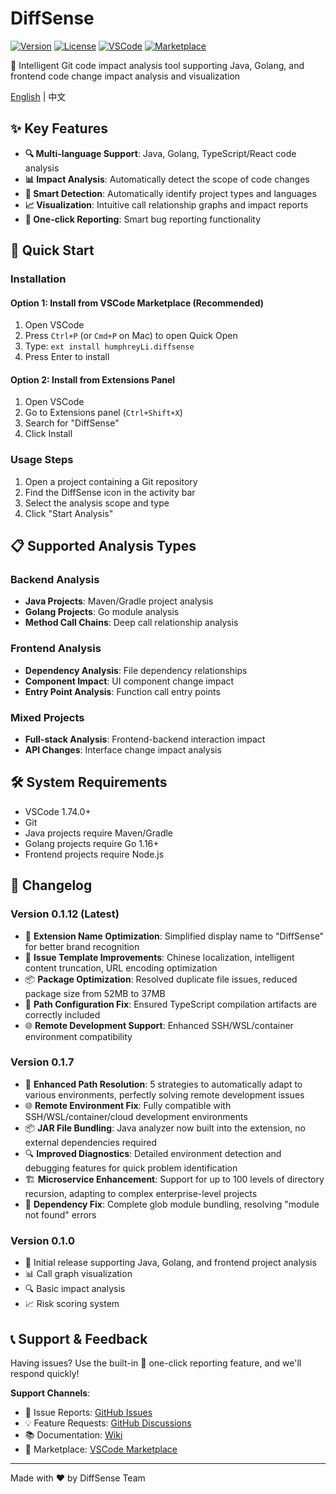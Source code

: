 # DiffSense

[![Version](https://img.shields.io/badge/version-0.1.12-blue.svg)](https://marketplace.visualstudio.com/items?itemName=humphreyLi.diffsense)
[![License](https://img.shields.io/badge/license-Apache%202.0-green.svg)](LICENSE.txt)
[![VSCode](https://img.shields.io/badge/VSCode-1.74.0+-orange.svg)](https://code.visualstudio.com/)
[![Marketplace](https://img.shields.io/badge/Marketplace-DiffSense-orange.svg)](https://marketplace.visualstudio.com/items?itemName=humphreyLi.diffsense)

🚀 Intelligent Git code impact analysis tool supporting Java, Golang, and frontend code change impact analysis and visualization

[English](./README_EN.md) | 中文

## ✨ Key Features

- **🔍 Multi-language Support**: Java, Golang, TypeScript/React code analysis
- **📊 Impact Analysis**: Automatically detect the scope of code changes
- **🎯 Smart Detection**: Automatically identify project types and languages
- **📈 Visualization**: Intuitive call relationship graphs and impact reports
- **📩 One-click Reporting**: Smart bug reporting functionality

## 🚀 Quick Start

### Installation

#### Option 1: Install from VSCode Marketplace (Recommended)
1. Open VSCode
2. Press `Ctrl+P` (or `Cmd+P` on Mac) to open Quick Open
3. Type: `ext install humphreyLi.diffsense`
4. Press Enter to install

#### Option 2: Install from Extensions Panel
1. Open VSCode
2. Go to Extensions panel (`Ctrl+Shift+X`)
3. Search for "DiffSense"
4. Click Install

### Usage Steps
1. Open a project containing a Git repository
2. Find the DiffSense icon in the activity bar
3. Select the analysis scope and type
4. Click "Start Analysis"

## 📋 Supported Analysis Types

### Backend Analysis
- **Java Projects**: Maven/Gradle project analysis
- **Golang Projects**: Go module analysis
- **Method Call Chains**: Deep call relationship analysis

### Frontend Analysis
- **Dependency Analysis**: File dependency relationships
- **Component Impact**: UI component change impact
- **Entry Point Analysis**: Function call entry points

### Mixed Projects
- **Full-stack Analysis**: Frontend-backend interaction impact
- **API Changes**: Interface change impact analysis

## 🛠️ System Requirements

- VSCode 1.74.0+
- Git
- Java projects require Maven/Gradle
- Golang projects require Go 1.16+
- Frontend projects require Node.js

## 📝 Changelog

### Version 0.1.12 (Latest)
- 🎯 **Extension Name Optimization**: Simplified display name to "DiffSense" for better brand recognition
- 📝 **Issue Template Improvements**: Chinese localization, intelligent content truncation, URL encoding optimization
- 📦 **Package Optimization**: Resolved duplicate file issues, reduced package size from 52MB to 37MB
- 🔧 **Path Configuration Fix**: Ensured TypeScript compilation artifacts are correctly included
- 🌐 **Remote Development Support**: Enhanced SSH/WSL/container environment compatibility

### Version 0.1.7
- 🔧 **Enhanced Path Resolution**: 5 strategies to automatically adapt to various environments, perfectly solving remote development issues
- 🌐 **Remote Environment Fix**: Fully compatible with SSH/WSL/container/cloud development environments
- 📦 **JAR File Bundling**: Java analyzer now built into the extension, no external dependencies required
- 🔍 **Improved Diagnostics**: Detailed environment detection and debugging features for quick problem identification
- 🏗️ **Microservice Enhancement**: Support for up to 100 levels of directory recursion, adapting to complex enterprise-level projects
- 🐛 **Dependency Fix**: Complete glob module bundling, resolving "module not found" errors

### Version 0.1.0
- 🎉 Initial release supporting Java, Golang, and frontend project analysis
- 📊 Call graph visualization
- 🔍 Basic impact analysis
- 📈 Risk scoring system

## 📞 Support & Feedback

Having issues? Use the built-in 📩 one-click reporting feature, and we'll respond quickly!

**Support Channels**:
- 🐛 Issue Reports: [GitHub Issues](https://github.com/GoldenSupremeSaltedFish/DiffSense/issues)
- 💡 Feature Requests: [GitHub Discussions](https://github.com/GoldenSupremeSaltedFish/DiffSense/discussions)
- 📚 Documentation: [Wiki](https://github.com/GoldenSupremeSaltedFish/DiffSense/wiki)
- 🛒 Marketplace: [VSCode Marketplace](https://marketplace.visualstudio.com/items?itemName=humphreyLi.diffsense)

---

Made with ❤️ by DiffSense Team 